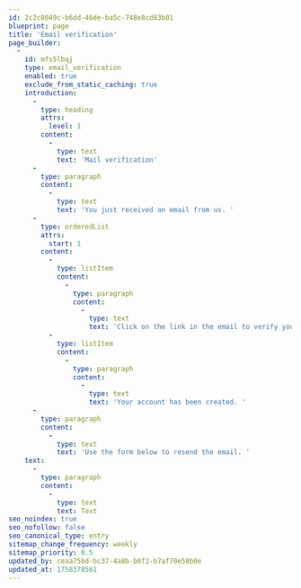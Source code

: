 ```yaml
---
id: 2c2c8049c-b6dd-46de-ba5c-748e8cd83b01
blueprint: page
title: 'Email verification'
page_builder:
  -
    id: mfs5lbqj
    type: email_verification
    enabled: true
    exclude_from_static_caching: true
    introduction:
      -
        type: heading
        attrs:
          level: 1
        content:
          -
            type: text
            text: 'Mail verification'
      -
        type: paragraph
        content:
          -
            type: text
            text: 'You just received an email from us. '
      -
        type: orderedList
        attrs:
          start: 1
        content:
          -
            type: listItem
            content:
              -
                type: paragraph
                content:
                  -
                    type: text
                    text: 'Click on the link in the email to verify your address. '
          -
            type: listItem
            content:
              -
                type: paragraph
                content:
                  -
                    type: text
                    text: 'Your account has been created. '
      -
        type: paragraph
        content:
          -
            type: text
            text: 'Use the form below to resend the email. '
    text:
      -
        type: paragraph
        content:
          -
            type: text
            text: Text
seo_noindex: true
seo_nofollow: false
seo_canonical_type: entry
sitemap_change_frequency: weekly
sitemap_priority: 0.5
updated_by: ceaa75bd-bc37-4a8b-b0f2-b7af70e58b0e
updated_at: 1758378561
---
```


